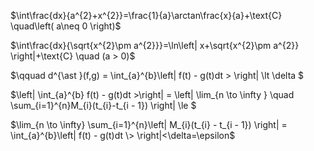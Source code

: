 $\int\frac{dx}{a^{2}+x^{2}}=\frac{1}{a}\arctan\frac{x}{a}+\text{C} \quad\left( a\neq 0 \right)$

$\int\frac{dx}{\sqrt{x^{2}\pm a^{2}}}=\ln\left| x+\sqrt{x^{2}\pm a^{2}} \right|+\text{C} \quad (a > 0)$






$\qquad d^{\ast }(f,g) = \int_{a}^{b}\left| f(t) - g(t)dt \> \right| \lt \delta
$

$\left| \int_{a}^{b} f(t) - g(t)dt \>\right| = \left| \lim_{n \to \infty } \quad \sum_{i=1}^{n}M_{i}(t_{i}-t_{i - 1})  \right| \le 
$  

$\lim_{n \to \infty} \sum_{i=1}^{n}\left| M_{i}(t_{i} - t_{i - 1}) \right| = \int_{a}^{b}\left| f(t) - g(t)dt \> \right|<\delta=\epsilon$
